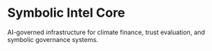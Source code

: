# Symbolic Intel Core

AI-governed infrastructure for climate finance, trust evaluation, and symbolic governance systems.
